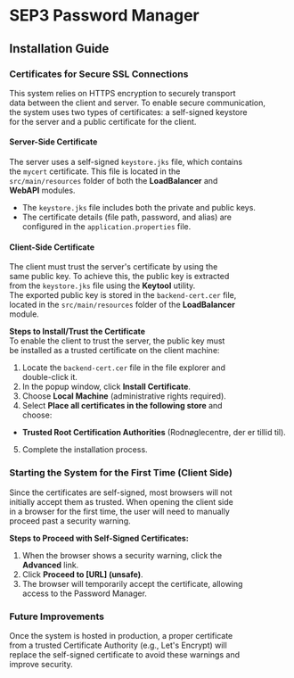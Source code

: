 # SEP3 Password Manager

## Installation Guide

### Certificates for Secure SSL Connections
This system relies on HTTPS encryption to securely transport  
data between the client and server. To enable secure communication,  
the system uses two types of certificates: a self-signed keystore  
for the server and a public certificate for the client.

#### Server-Side Certificate
The server uses a self-signed `keystore.jks` file, which contains  
the `mycert` certificate. This file is located in the  
`src/main/resources` folder of both the **LoadBalancer** and  
**WebAPI** modules.

- The `keystore.jks` file includes both the private and public keys.
- The certificate details (file path, password, and alias) are  
  configured in the `application.properties` file.

#### Client-Side Certificate
The client must trust the server's certificate by using the  
same public key. To achieve this, the public key is extracted  
from the `keystore.jks` file using the **Keytool** utility.  
The exported public key is stored in the `backend-cert.cer` file,  
located in the `src/main/resources` folder of the **LoadBalancer**  
module.

**Steps to Install/Trust the Certificate**  
To enable the client to trust the server, the public key must  
be installed as a trusted certificate on the client machine:

1. Locate the `backend-cert.cer` file in the file explorer and  
   double-click it.
2. In the popup window, click **Install Certificate**.
3. Choose **Local Machine** (administrative rights required).
4. Select **Place all certificates in the following store** and  
   choose:
  - **Trusted Root Certification Authorities** (Rodnøglecentre, der er tillid til).
5. Complete the installation process.

### Starting the System for the First Time (Client Side)
Since the certificates are self-signed, most browsers will not  
initially accept them as trusted. When opening the client side  
in a browser for the first time, the user will need to manually  
proceed past a security warning.

**Steps to Proceed with Self-Signed Certificates:**
1. When the browser shows a security warning, click the  
   **Advanced** link.
2. Click **Proceed to [URL] (unsafe)**.
3. The browser will temporarily accept the certificate, allowing  
   access to the Password Manager.

### Future Improvements
Once the system is hosted in production, a proper certificate  
from a trusted Certificate Authority (e.g., Let's Encrypt) will  
replace the self-signed certificate to avoid these warnings and  
improve security.
